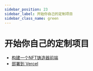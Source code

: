 ```yaml
---
sidebar_position: 23
sidebar_label: 开始你自己的定制项目
sidebar_class_name: green
---
```



# 开始你自己的定制项目

- [构建一个NFT铸造器前端](./build-an-nft-minter-front-end/README.md)
- [部署到 Vercel](./deploy-to-vercel/README.md)
